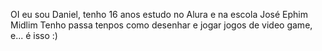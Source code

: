 OI eu sou Daniel, tenho 16 anos estudo no Alura e na escola José Ephim Midlim
Tenho passa tenpos como desenhar e jogar jogos de video game, e... é isso :)

